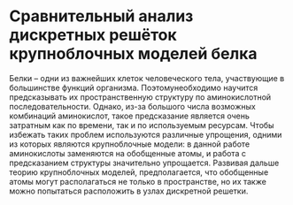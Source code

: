 # Сравнительный анализ дискретных решёток крупноблочных моделей белка
Белки – одни из важнейших клеток человеческого тела, участвующие в большинстве функций организма. Поэтомунеобходимо научится предсказывать их 
пространственную структуру по аминокислотной последовательности. Однако, из-за большого числа возможных комбинаций аминокислот, такое предсказание является 
очень затратным как по времени, так и по используемым ресурсам. Чтобы избежать таких проблем используются различные упрощения, одними из которых являются 
крупноблочные модели: в данной работе аминокислоты заменяются на обобщенные атомы, и работа с предсказанием структуры значительно упрощается. Развивая 
дальше теорию крупноблочных моделей, предполагается, что обобщенные атомы могут располагаться не только в пространстве, но их также можно попытаться 
расположить в узлах дискретной решетки.
